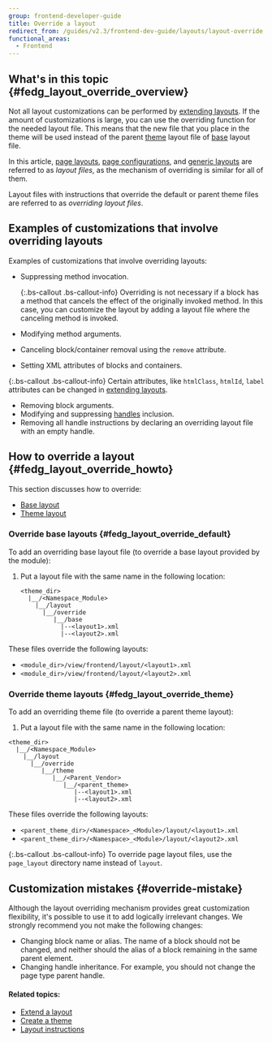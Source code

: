 ```yaml
---
group: frontend-developer-guide
title: Override a layout
redirect_from: /guides/v2.3/frontend-dev-guide/layouts/layout-override.html
functional_areas:
  - Frontend
---
```


## What's in this topic {#fedg_layout_override_overview}

Not all layout customizations can be performed by [extending layouts]. If the amount of customizations is large, you can use the overriding function for the needed layout file. This means that the new file that you place in the theme will be used instead of the parent [theme] layout file of [base] layout file.

In this article, [page layouts], [page configurations], and [generic layouts] are referred to as _layout files_, as the mechanism of overriding is similar for all of them.

Layout files with instructions that override the default or parent theme files are referred to as _overriding layout files_.

## Examples of customizations that involve overriding layouts

Examples of customizations that involve overriding layouts:

* Suppressing method invocation.

  {:.bs-callout .bs-callout-info}
  Overriding is not necessary if a block has a method that cancels the effect of the originally invoked method. In this case, you can customize the layout by adding a layout file where the canceling method is invoked.

* Modifying method arguments.
* Canceling block/container removal using the `remove` attribute.
* Setting XML attributes of blocks and containers.

{:.bs-callout .bs-callout-info}
Certain attributes, like `htmlClass`, `htmlId`, `label` attributes can be changed in [extending layouts].

* Removing block arguments.
* Modifying and suppressing [handles] inclusion.
* Removing all handle instructions by declaring an overriding layout file with an empty handle.

## How to override a layout {#fedg_layout_override_howto}

This section discusses how to override:

* [Base layout]
* [Theme layout]

### Override base layouts {#fedg_layout_override_default}

To add an overriding base layout file (to override a base layout provided by the module):

1. Put a layout file with the same name in the following location:

   ```tree
   <theme_dir>
     |__/<Namespace_Module>
       |__/layout
         |__/override
            |__/base
              |--<layout1>.xml
              |--<layout2>.xml
   ```

These files override the following layouts:

* `<module_dir>/view/frontend/layout/<layout1>.xml`
* `<module_dir>/view/frontend/layout/<layout2>.xml`

### Override theme layouts {#fedg_layout_override_theme}

To add an overriding theme file (to override a parent theme layout):

1. Put a layout file with the same name in the following location:

```tree
<theme_dir>
  |__/<Namespace_Module>
    |__/layout
      |__/override
         |__/theme
            |__/<Parent_Vendor>
               |__/<parent_theme>
                  |--<layout1>.xml
                  |--<layout2>.xml
```

These files override the following layouts:

* `<parent_theme_dir>/<Namespace>_<Module>/layout/<layout1>.xml`
* `<parent_theme_dir>/<Namespace>_<Module>/layout/<layout2>.xml`

{:.bs-callout .bs-callout-info}
To override page layout files, use the `page_layout` directory name instead of `layout`.

## Customization mistakes {#override-mistake}

Although the layout overriding mechanism provides great customization flexibility, it's possible to use it to add logically irrelevant changes. We strongly recommend you not make the following changes:

* Changing block name or alias. The name of a block should not be changed, and neither should the alias of a block remaining in the same parent element.
* Changing handle inheritance. For example, you should not change the page type parent handle.

#### Related topics:

* [Extend a layout]({{page.baseurl}}/frontend-development/layouts/extend.html)
* [Create a theme]({{page.baseurl}}/frontend-development/themes/create-theme.html)
* [Layout instructions]({{page.baseurl}}/frontend-development/layouts/xml-instructions.html)

[extending layouts]: {{page.baseurl}}/frontend-development/layouts/extend.html

[theme]: {{page.baseurl}}/frontend-development/layouts.html#layout-loc

[base]: {{page.baseurl}}/frontend-development/layouts.html#layout-loc

[page layouts]: {{page.baseurl}}/frontend-development/layouts/file-types.html#layout-types-page

[page configurations]: {{page.baseurl}}/frontend-development/layouts/file-types.html#layout-types-conf

[generic layouts]: {{page.baseurl}}/frontend-development/layouts/file-types.html#layout-types-gen

[handles]: {{page.baseurl}}/frontend-development/layouts.html#handle

[base layout]: {{page.baseurl}}/frontend-development/layouts.html#layout-loc

[theme layout]: {{page.baseurl}}/frontend-development/layouts.html#layout-loc

